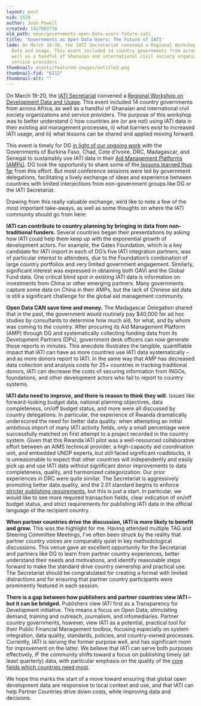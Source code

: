 ```yaml
---
layout: post
nid: 1520
author: Josh Powell
created: 1427802716
old_path: news/governments-open-data-users-future-iati
title: 'Governments as Open Data Users: The Future of IATI'
lede: On March 19-20, the IATI Secretariat convened a Regional Workshop on Development
  Data and Usage. This event included 14 country governments from across Africa, as
  well as a handful of Ghanaian and international civil society organizations and
  service providers.
thumbnail: assets/featured-images/untitled.png
thumbnail-fid: "6212"
thumbnail-alt: ""
---
```


On March 19-20, the [IATI Secretariat](http://www.aidtransparency.net/governance/secretariat) convened a [Regional Workshop on Development Data and Usage](http://www.aidtransparency.net/about/partner-country-perspectives/iatiundp-regional-workshop-on-data-usage-accra-ghana). This event included 14 country governments from across Africa, as well as a handful of Ghanaian and international civil society organizations and service providers. The purpose of this workshop was to better understand i) how countries are (or are not) using IATI data in their existing aid management processes, ii) what barriers exist to increased IATI usage, and iii) what lessons can be shared and applied moving forward.

This event is timely for DG [in light of our ongoing work](/news/ensuring-data-works-where-it-counts-iati-and-country-systems) with the Governments of Burkina Faso, Chad, Cote d’Ivoire, DRC, Madagascar, and Senegal to sustainably use IATI data in their [Aid Management Platforms (AMPs)](/programs/aid-management-program). DG took the opportunity to share some of the[ lessons learned thus far](/news/iati-and-country-systems-data-evaluation-results) from this effort. But most conference sessions were led by government delegations, facilitating a lively exchange of ideas and experience between countries with limited interjections from non-government groups like DG or the IATI Secretariat.

Drawing from this really valuable exchange, we’d like to note a few of the most important take-aways, as well as some thoughts on where the IATI community should go from here: 

**IATI can contribute to country planning by bringing in data from non-traditional funders.** Several countries began their presentations by asking how IATI could help them keep up with the exponential growth of development actors. For example, the Gates Foundation, which is a key candidate for IATI import in each of DG’s five IATI integration partners, was of particular interest to attendees, due to the Foundation’s combination of large country portfolios and very limited government engagement. Similarly, significant interest was expressed in obtaining both GAVI and the Global Fund data. One critical blind spot in existing IATI data is information on investments from China or other emerging partners. Many governments capture some data on China in their AMPs, but the lack of Chinese aid data is still a significant challenge for the global aid management community.

**Open Data CAN save time and money.** The Madagascar Delegation shared that in the past, the government would routinely pay $40,000 for ad hoc studies by consultants to determine how much aid, for what, and by whom was coming to the country. After procuring its Aid Management Platform (AMP) through DG and systematically collecting funding data from its Development Partners (DPs), government desk officers can now generate these reports in minutes. This anecdote illustrates the tangible, quantifiable impact that IATI can have as more countries use IATI data systematically – and as more donors report to IATI. In the same way that AMP has decreased data collection and analysis costs for 25+ countries in tracking traditional donors, IATI can decrease the costs of securing information from INGOs, foundations, and other development actors who fail to report to country systems.

**IATI data need to improve, and there is reason to think they will.** Issues like forward-looking budget data, national planning objectives, data completeness, on/off budget status, and more were all discussed by country delegations. In particular, the experience of Rwanda dramatically underscored the need for better data quality: when attempting an initial ambitious import of many IATI activity fields, only a small percentage were successfully matched on first attempt to a project recorded in the country system. Given that this Rwanda IATI pilot was a well-resourced collaborative effort between an AIMS technical provider, a high-capacity aid coordination unit, and embedded UNDP experts, but still faced significant roadblocks, it is unreasonable to expect that other countries will independently and easily pick up and use IATI data without significant donor improvements to data completeness, quality, and harmonized categorization. Our prior experiences in DRC were quite similar. The Secretariat is aggressively promoting better data quality, and the 2.01 standard begins to enforce [stricter publishing requirements](http://support.iatistandard.org/entries/52502089-Upgrading-to-2-01-What-s-involved-A-non-technical-summary-), but this is just a start. In particular, we would like to see more required transaction fields, clear indication of on/off budget status, and strict requirements for publishing IATI data in the official language of the recipient country.

**When partner countries drive the discussion, IATI is more likely to benefit and grow.** This was the highlight for me. Having attended multiple TAG and Steering Committee Meetings, I’ve often been struck by the reality that partner country voices are comparably quiet in key methodological discussions. This venue gave an excellent opportunity for the Secretariat and partners like DG to learn from partner country experiences, better understand their needs and motivations, and identify reasonable steps forward to make the standard drive country ownership and practical use. The Secretariat should be congratulated for creating a format with limited distractions and for ensuring that partner country participants were prominently featured in each session.

**There is a gap between how publishers and partner countries view IATI – but it can be bridged.** Publishers view IATI first as a Transparency for Development initiative. This means a focus on Open Data, stimulating demand, training and outreach, journalism, and infomediaries. Partner country governments, however, view IATI as a potential, practical tool for their Public Financial Management toolbox, focusing especially on system integration, data quality, standards, policies, and country-owned processes. Currently, IATI is serving the former purpose well, and has significant room for improvement on the latter. We believe that IATI can serve both purposes effectively, <em>IF</em> the community shifts toward a focus on publishing timely (at least quarterly) data, with particular emphasis on the quality of the [core fields which countries need most](/news/iati-and-country-systems-data-evaluation-methodology).

We hope this marks the start of a move toward ensuring that global open development data are responsive to local context and use, and that IATI can help Partner Countries drive down costs, while improving data and decisions.

